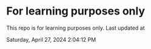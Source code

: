 # For learning purposes only
This repo is for learning purposes only.
Last updated at

Saturday, April 27, 2024 2:04:12 PM

